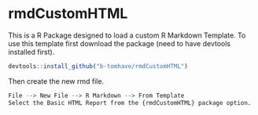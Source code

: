 # rmdCustomHTML

This is a R Package designed to load a custom R Markdown Template. To use this template first download the package (need to have devtools installed first).

```r
devtools::install_github("b-tomhave/rmdCustomHTML")
```

Then create the new rmd file. 

```r
File --> New File --> R Markdown --> From Template
Select the Basic HTML Report from the {rmdCustomHTML} package option.
```
